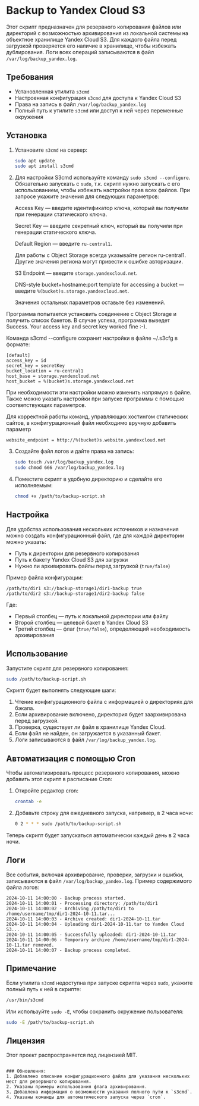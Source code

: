 # Backup to Yandex Cloud S3

Этот скрипт предназначен для резервного копирования файлов или директорий с возможностью архивирования из локальной системы на объектное хранилище Yandex Cloud S3. Для каждого файла перед загрузкой проверяется его наличие в хранилище, чтобы избежать дублирования. Логи всех операций записываются в файл `/var/log/backup_yandex.log`.

## Требования

- Установленная утилита `s3cmd`
- Настроенная конфигурация `s3cmd` для доступа к Yandex Cloud S3
- Права на запись в файл `/var/log/backup_yandex.log`
- Полный путь к утилите `s3cmd` или доступ к ней через переменные окружения

## Установка

1. Установите `s3cmd` на сервер:

   ```bash
   sudo apt update
   sudo apt install s3cmd
   ```

2. Для настройки S3cmd используйте команду `sudo s3cmd --configure`. Обязательно запускать с `sudo`, т.к. скрипт нужно запускать с его использованием, чтобы избежать настройки прав всех файлов. При запросе укажите значения для следующих параметров:

    Access Key — введите идентификатор ключа, который вы получили при генерации статического ключа.

    Secret Key — введите секретный ключ, который вы получили при генерации статического ключа.

    Default Region — введите `ru-central1`.

    Для работы с Object Storage всегда указывайте регион ru-central1. Другие значения региона могут привести к ошибке авторизации.

    S3 Endpoint — введите `storage.yandexcloud.net`.

    DNS-style bucket+hostname:port template for accessing a bucket — введите `%(bucket)s.storage.yandexcloud.net`.

    Значения остальных параметров оставьте без изменений.

Программа попытается установить соединение с Object Storage и получить список бакетов. В случае успеха, программа выведет Success. Your access key and secret key worked fine :-).

Команда s3cmd --configure сохранит настройки в файле ~/.s3cfg в формате:
```
[default]
access_key = id
secret_key = secretKey
bucket_location = ru-central1
host_base = storage.yandexcloud.net
host_bucket = %(bucket)s.storage.yandexcloud.net
```
При необходимости эти настройки можно изменить напрямую в файле. Также можно указать настройки при запуске программы с помощью соответствующих параметров.

Для корректной работы команд, управляющих хостингом статических сайтов, в конфигурационный файл необходимо вручную добавить параметр

`website_endpoint = http://%(bucket)s.website.yandexcloud.net`


3. Создайте файл логов и дайте права на запись:

   ```bash
   sudo touch /var/log/backup_yandex.log
   sudo chmod 666 /var/log/backup_yandex.log
   ```

4. Поместите скрипт в удобную директорию и сделайте его исполняемым:

   ```bash
   chmod +x /path/to/backup-script.sh
   ```

## Настройка

Для удобства использования нескольких источников и назначения можно создать конфигурационный файл, где для каждой директории можно указать:

- Путь к директории для резервного копирования
- Путь к бакету Yandex Cloud S3 для загрузки
- Нужно ли архивировать файлы перед загрузкой (`true/false`)

Пример файла конфигурации:

```text
/path/to/dir1 s3://backup-storage1/dir1-backup true
/path/to/dir2 s3://backup-storage1/dir2-backup false
```

Где:
- Первый столбец — путь к локальной директории или файлу
- Второй столбец — целевой бакет в Yandex Cloud S3
- Третий столбец — флаг (`true/false`), определяющий необходимость архивирования

## Использование

Запустите скрипт для резервного копирования:

```bash
sudo /path/to/backup-script.sh
```

Скрипт будет выполнять следующие шаги:
1. Чтение конфигурационного файла с информацией о директориях для бэкапа.
2. Если архивирование включено, директория будет заархивирована перед загрузкой.
3. Проверка, существует ли файл в хранилище Yandex Cloud.
4. Если файл не найден, он загружается в указанный бакет.
5. Логи записываются в файл `/var/log/backup_yandex.log`.

## Автоматизация с помощью Cron

Чтобы автоматизировать процесс резервного копирования, можно добавить этот скрипт в расписание Cron:

1. Откройте редактор cron:

   ```bash
   crontab -e
   ```

2. Добавьте строку для ежедневного запуска, например, в 2 часа ночи:

   ```bash
   0 2 * * * sudo /path/to/backup-script.sh
   ```

Теперь скрипт будет запускаться автоматически каждый день в 2 часа ночи.

## Логи

Все события, включая архивирование, проверки, загрузки и ошибки, записываются в файл `/var/log/backup_yandex.log`. Пример содержимого файла логов:

```
2024-10-11 14:00:00 - Backup process started.
2024-10-11 14:00:01 - Processing directory: /path/to/dir1
2024-10-11 14:00:02 - Archiving /path/to/dir1 to /home/username/tmp/dir1-2024-10-11.tar...
2024-10-11 14:00:03 - Archive created: dir1-2024-10-11.tar
2024-10-11 14:00:04 - Uploading dir1-2024-10-11.tar to Yandex Cloud S3...
2024-10-11 14:00:05 - Successfully uploaded: dir1-2024-10-11.tar
2024-10-11 14:00:06 - Temporary archive /home/username/tmp/dir1-2024-10-11.tar removed.
2024-10-11 14:00:07 - Backup process completed.
```

## Примечание

Если утилита `s3cmd` недоступна при запуске скрипта через `sudo`, укажите полный путь к ней в скрипте:

```bash
/usr/bin/s3cmd
```

Или используйте `sudo -E`, чтобы сохранить окружение пользователя:

```bash
sudo -E /path/to/backup-script.sh
```

## Лицензия

Этот проект распространяется под лицензией MIT.
```

### Обновления:
1. Добавлено описание конфигурационного файла для указания нескольких мест для резервного копирования.
2. Указаны примеры использования флага архивирования.
3. Добавлена информация о возможности указания полного пути к `s3cmd`.
4. Указаны команды для автоматического запуска через `cron`.
